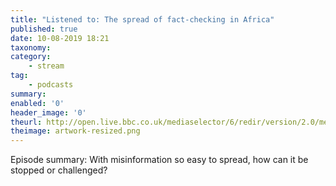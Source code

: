 ```yaml
---
title: "Listened to: The spread of fact-checking in Africa"
published: true
date: 10-08-2019 18:21
taxonomy:
category:
	- stream
tag:
	- podcasts
summary:
enabled: '0'
header_image: '0'
theurl: http://open.live.bbc.co.uk/mediaselector/6/redir/version/2.0/mediaset/audio-nondrm-download/proto/http/vpid/p07jm2jw.mp3
theimage: artwork-resized.png
--- 
```

Episode summary: With misinformation so easy to spread, how can it be stopped or challenged?
